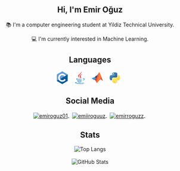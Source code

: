 <h2 align="center"> Hi, I'm Emir Oğuz </h2>

<p align="center">
  📚 I'm a computer engineering student at Yildiz Technical University.
</p>

<p align="center">
  💻 I'm currently interested in Machine Learning.
</p>

<h2 align="center"> Languages </h2>
<div align="center"> 
  <img src="https://raw.githubusercontent.com/devicons/devicon/1119b9f84c0290e0f0b38982099a2bd027a48bf1/icons/c/c-original.svg" title="C" alt="C" width="35" height="35"/> &nbsp;
  <img src="https://raw.githubusercontent.com/devicons/devicon/1119b9f84c0290e0f0b38982099a2bd027a48bf1/icons/java/java-original.svg" title="Java" alt="Java" width="35" height="35"/> &nbsp;
  <img src="https://raw.githubusercontent.com/devicons/devicon/1119b9f84c0290e0f0b38982099a2bd027a48bf1/icons/matlab/matlab-original.svg" title="MATLAB" alt="MATLAB" width="35" height="35"/> &nbsp;
  <img src="https://raw.githubusercontent.com/devicons/devicon/1119b9f84c0290e0f0b38982099a2bd027a48bf1/icons/python/python-original.svg" title="Python" alt="Python" width="35" height="35"/> &nbsp;
</div>

<h2 align="center"> Social Media </h2>
<div align="center">
  <a href="https://linkedin.com/in/emiroguz01" target="_blank"> <img align="center" src="https://upload.wikimedia.org/wikipedia/commons/thumb/f/f8/LinkedIn_icon_circle.svg/2048px-LinkedIn_icon_circle.svg.png" title="LinkedIn" alt="emiroguz01" height="32.5" width="32.5"/> </a> &nbsp;
  <a href="https://instagram.com/emiiroguuz" target="_blank"> <img align="center" src="https://upload.wikimedia.org/wikipedia/commons/thumb/9/95/Instagram_logo_2022.svg/2048px-Instagram_logo_2022.svg.png" title="Instagram" alt="emiiroguuz" height="32.5" width="32.5"/> </a> &nbsp;
  <a href="https://open.spotify.com/user/emirroguzz" target="_blank"> <img align="center" src="https://upload.wikimedia.org/wikipedia/commons/thumb/1/19/Spotify_logo_without_text.svg/1024px-Spotify_logo_without_text.svg.png" title="Spotify" alt="emirroguzz" height="32.5" width="32.5"/> </a> &nbsp;
</div>

<h2 align="center"> Stats </h2>
<div align="center">
  <img src="https://github-readme-stats.vercel.app/api/top-langs?username=emirroguz&layout=compact&locale=en&show_icons=true&theme=github_dark&hide=jupyter%20notebook" alt="Top Langs"/>
  <br/>
  <br/>
  <img src="https://github-readme-stats.vercel.app/api?username=emirroguz&count_private=true&hide=contribs,issues&include_all_commits=true&theme=github_dark" alt="GitHub Stats"/>
</div>
